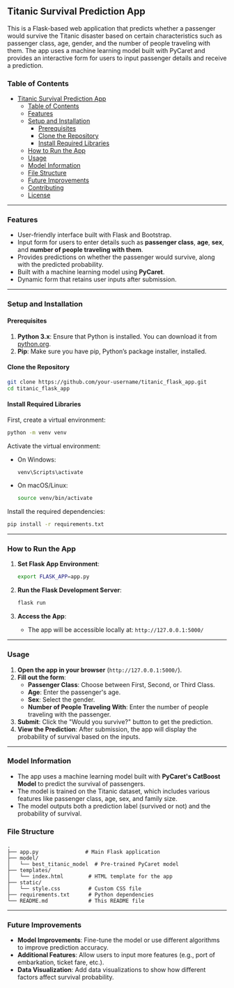 ## Titanic Survival Prediction App

This is a Flask-based web application that predicts whether a passenger would survive the Titanic disaster based on certain characteristics such as passenger class, age, gender, and the number of people traveling with them. The app uses a machine learning model built with PyCaret and provides an interactive form for users to input passenger details and receive a prediction.

### Table of Contents

- [Titanic Survival Prediction App](#titanic-survival-prediction-app)
  - [Table of Contents](#table-of-contents)
  - [Features](#features)
  - [Setup and Installation](#setup-and-installation)
    - [Prerequisites](#prerequisites)
    - [Clone the Repository](#clone-the-repository)
    - [Install Required Libraries](#install-required-libraries)
  - [How to Run the App](#how-to-run-the-app)
  - [Usage](#usage)
  - [Model Information](#model-information)
  - [File Structure](#file-structure)
  - [Future Improvements](#future-improvements)
  - [Contributing](#contributing)
  - [License](#license)

---

### Features

- User-friendly interface built with Flask and Bootstrap.
- Input form for users to enter details such as **passenger class**, **age**, **sex**, and **number of people traveling with them**.
- Provides predictions on whether the passenger would survive, along with the predicted probability.
- Built with a machine learning model using **PyCaret**.
- Dynamic form that retains user inputs after submission.

---

### Setup and Installation

#### Prerequisites

1. **Python 3.x**: Ensure that Python is installed. You can download it from [python.org](https://www.python.org/).
2. **Pip**: Make sure you have pip, Python’s package installer, installed.

#### Clone the Repository

```bash
git clone https://github.com/your-username/titanic_flask_app.git
cd titanic_flask_app
```

#### Install Required Libraries

First, create a virtual environment:

```bash
python -m venv venv
```

Activate the virtual environment:

- On Windows:
  ```bash
  venv\Scripts\activate
  ```
- On macOS/Linux:
  ```bash
  source venv/bin/activate
  ```

Install the required dependencies:

```bash
pip install -r requirements.txt
```

---

### How to Run the App

1. **Set Flask App Environment**:

   ```bash
   export FLASK_APP=app.py
   ```

2. **Run the Flask Development Server**:

   ```bash
   flask run
   ```

3. **Access the App**:
   - The app will be accessible locally at: `http://127.0.0.1:5000/`

---

### Usage

1. **Open the app in your browser** (`http://127.0.0.1:5000/`).
2. **Fill out the form**:
   - **Passenger Class**: Choose between First, Second, or Third Class.
   - **Age**: Enter the passenger's age.
   - **Sex**: Select the gender.
   - **Number of People Traveling With**: Enter the number of people traveling with the passenger.
3. **Submit**: Click the "Would you survive?" button to get the prediction.
4. **View the Prediction**: After submission, the app will display the probability of survival based on the inputs.

---

### Model Information

- The app uses a machine learning model built with **PyCaret's CatBoost Model** to predict the survival of passengers.
- The model is trained on the Titanic dataset, which includes various features like passenger class, age, sex, and family size.
- The model outputs both a prediction label (survived or not) and the probability of survival.

### File Structure

```
.
├── app.py               # Main Flask application
├── model/
│   └── best_titanic_model  # Pre-trained PyCaret model
├── templates/
│   └── index.html        # HTML template for the app
├── static/
│   └── style.css         # Custom CSS file
├── requirements.txt      # Python dependencies
└── README.md             # This README file
```

---

### Future Improvements

- **Model Improvements**: Fine-tune the model or use different algorithms to improve prediction accuracy.
- **Additional Features**: Allow users to input more features (e.g., port of embarkation, ticket fare, etc.).
- **Data Visualization**: Add data visualizations to show how different factors affect survival probability.

